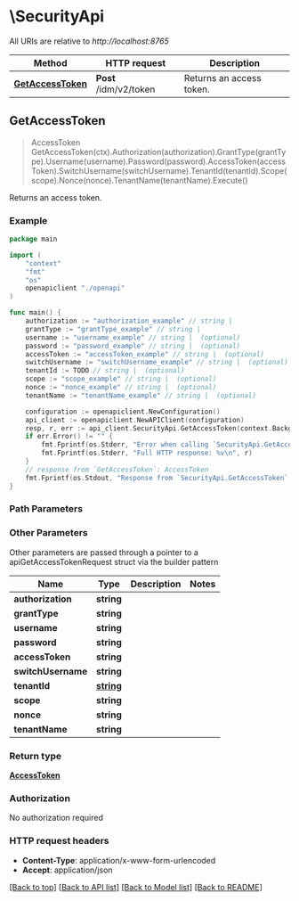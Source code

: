 # \SecurityApi

All URIs are relative to *http://localhost:8765*

Method | HTTP request | Description
------------- | ------------- | -------------
[**GetAccessToken**](SecurityApi.md#GetAccessToken) | **Post** /idm/v2/token | Returns an access token.



## GetAccessToken

> AccessToken GetAccessToken(ctx).Authorization(authorization).GrantType(grantType).Username(username).Password(password).AccessToken(accessToken).SwitchUsername(switchUsername).TenantId(tenantId).Scope(scope).Nonce(nonce).TenantName(tenantName).Execute()

Returns an access token.

### Example

```go
package main

import (
    "context"
    "fmt"
    "os"
    openapiclient "./openapi"
)

func main() {
    authorization := "authorization_example" // string | 
    grantType := "grantType_example" // string | 
    username := "username_example" // string |  (optional)
    password := "password_example" // string |  (optional)
    accessToken := "accessToken_example" // string |  (optional)
    switchUsername := "switchUsername_example" // string |  (optional)
    tenantId := TODO // string |  (optional)
    scope := "scope_example" // string |  (optional)
    nonce := "nonce_example" // string |  (optional)
    tenantName := "tenantName_example" // string |  (optional)

    configuration := openapiclient.NewConfiguration()
    api_client := openapiclient.NewAPIClient(configuration)
    resp, r, err := api_client.SecurityApi.GetAccessToken(context.Background()).Authorization(authorization).GrantType(grantType).Username(username).Password(password).AccessToken(accessToken).SwitchUsername(switchUsername).TenantId(tenantId).Scope(scope).Nonce(nonce).TenantName(tenantName).Execute()
    if err.Error() != "" {
        fmt.Fprintf(os.Stderr, "Error when calling `SecurityApi.GetAccessToken``: %v\n", err)
        fmt.Fprintf(os.Stderr, "Full HTTP response: %v\n", r)
    }
    // response from `GetAccessToken`: AccessToken
    fmt.Fprintf(os.Stdout, "Response from `SecurityApi.GetAccessToken`: %v\n", resp)
}
```

### Path Parameters



### Other Parameters

Other parameters are passed through a pointer to a apiGetAccessTokenRequest struct via the builder pattern


Name | Type | Description  | Notes
------------- | ------------- | ------------- | -------------
 **authorization** | **string** |  | 
 **grantType** | **string** |  | 
 **username** | **string** |  | 
 **password** | **string** |  | 
 **accessToken** | **string** |  | 
 **switchUsername** | **string** |  | 
 **tenantId** | [**string**](string.md) |  | 
 **scope** | **string** |  | 
 **nonce** | **string** |  | 
 **tenantName** | **string** |  | 

### Return type

[**AccessToken**](AccessToken.md)

### Authorization

No authorization required

### HTTP request headers

- **Content-Type**: application/x-www-form-urlencoded
- **Accept**: application/json

[[Back to top]](#) [[Back to API list]](../README.md#documentation-for-api-endpoints)
[[Back to Model list]](../README.md#documentation-for-models)
[[Back to README]](../README.md)

